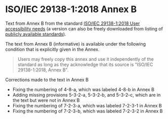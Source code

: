 # ISO/IEC 29138-1:2018 Annex B
Text from Annex B from the standard [ISO/IEC 29138-1:2018 User accessibility needs](https://www.iso.org/standard/71953.html) 
(a version can also be freely downloaded from listing of [publicly available standards](https://standards.iso.org/ittf/PubliclyAvailableStandards/index.html)).

The text from Annex B (informative) is available under the following condition that is explicitly given in the Annex.
> Users may freely copy this annex and use it independently of the standard as long as they acknowledge that its source is "ISO/IEC 29138-1:2018, Annex B".

Corrections made to the text in Annex B
 - Fixing the numbering of 4-8-a, which was labeled 4-8-b in Annex B
 - Adding missing provisions 5-3-2-a, 5-3-2-b, and 5-3-2-c, which are in the text but were not in Annex B
 - Fixing the numbering of 7-2-3-a, which was labeled 7-2-3-1 in Annex B
 - Fixing the numbering of 7-2-3-b, which was labeled 7-2-3-2 in Annex B
